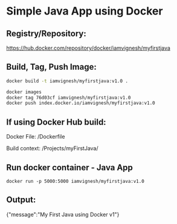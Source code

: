 # Simple Java App using Docker

## Registry/Repository: 
https://hub.docker.com/repository/docker/iamvignesh/myfirstjava

## Build, Tag, Push Image:
```sh
docker build -t iamvignesh/myfirstjava:v1.0 .

docker images
docker tag 76d03cf iamvignesh/myfirstjava:v1.0
docker push index.docker.io/iamvignesh/myfirstjava:v1.0
```

## If using Docker Hub build:
Docker File: /Dockerfile

Build context: /Projects/myFirstJava/


## Run docker container - Java App
```
docker run -p 5000:5000 iamvignesh/myfirstjava:v1.0
```

## Output:

{"message":"My First Java using Docker v1"}

